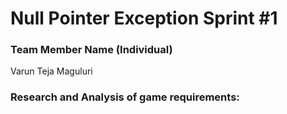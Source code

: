 # Null Pointer Exception Sprint #1

### **Team Member Name (Individual)**<br>

Varun Teja Maguluri

### **Research and Analysis of game requirements:**
